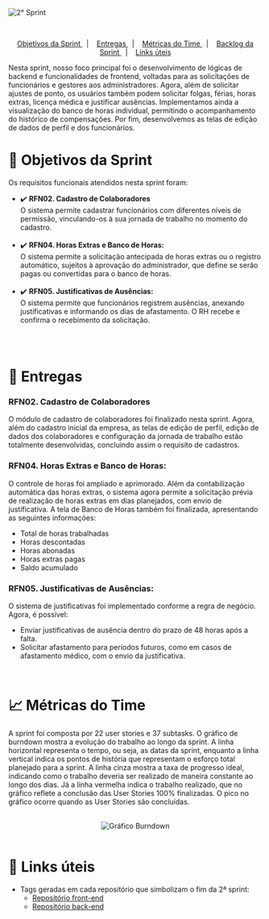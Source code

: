 ![2° Sprint](https://github.com/user-attachments/assets/358d1391-4dcc-4a46-8219-8a2a84d925ae)

<br>

<p align="center">
    <a href="#objetivos"> Objetivos da Sprint </a> &nbsp |&nbsp &nbsp
    <a href="#entregas"> Entregas </a> &nbsp |&nbsp &nbsp
    <a href="#metricas"> Métricas do Time </a>  &nbsp |&nbsp &nbsp  
    <a href="#backlog"> Backlog da Sprint </a>  &nbsp |&nbsp &nbsp  
    <a href="#links"> Links úteis </a>
</p>

Nesta sprint, nosso foco principal foi o desenvolvimento de lógicas de backend e funcionalidades de frontend, voltadas para as solicitações de funcionários e gestores aos administradores. Agora, além de solicitar ajustes de ponto, os usuários também podem solicitar folgas, férias, horas extras, licença médica e justificar ausências. Implementamos ainda a visualização do banco de horas individual, permitindo o acompanhamento do histórico de compensações. Por fim, desenvolvemos as telas de edição de dados de perfil e dos funcionários.

<span id="objetivos">

# 🎯 Objetivos da Sprint
Os requisitos funcionais atendidos nesta sprint foram:

- ✔️ **RFN02. Cadastro de Colaboradores** <br /> O sistema permite cadastrar funcionários com diferentes níveis de permissão, vinculando-os à sua jornada de trabalho no momento do cadastro. <br /> <br /> 
- ✔️ **RFN04. Horas Extras e Banco de Horas:** <br />  O sistema permite a solicitação antecipada de horas extras ou o registro automático, sujeitos à aprovação do administrador, que define se serão pagas ou convertidas para o banco de horas.
 <br /> <br /> 
- ✔️ **RFN05. Justificativas de Ausências:** <br />  O sistema permite que funcionários registrem ausências, anexando justificativas e informando os dias de afastamento. O RH recebe e confirma o recebimento da solicitação.
 <br /> <br /> 

<br> 

<span id="entregas">

# 📲 Entregas

### RFN02. Cadastro de Colaboradores
O módulo de cadastro de colaboradores foi finalizado nesta sprint.
Agora, além do cadastro inicial da empresa, as telas de edição de perfil, edição de dados dos colaboradores e configuração da jornada de trabalho estão totalmente desenvolvidas, concluindo assim o requisito de cadastros.

### RFN04. Horas Extras e Banco de Horas:
O controle de horas foi ampliado e aprimorado.
Além da contabilização automática das horas extras, o sistema agora permite a solicitação prévia de realização de horas extras em dias planejados, com envio de justificativa.
A tela de Banco de Horas também foi finalizada, apresentando as seguintes informações:
- Total de horas trabalhadas
- Horas descontadas
- Horas abonadas
- Horas extras pagas
- Saldo acumulado

### RFN05. Justificativas de Ausências:
O sistema de justificativas foi implementado conforme a regra de negócio.
Agora, é possível:
- Enviar justificativas de ausência dentro do prazo de 48 horas após a falta.
- Solicitar afastamento para períodos futuros, como em casos de afastamento médico, com o envio da justificativa.

<br />

<span id="metricas">

# 📈 Métricas do Time
A sprint foi composta por 22 user stories e 37 subtasks. O gráfico de burndown mostra a evolução do trabalho ao longo da sprint. A linha horizontal representa o tempo, ou seja, as datas da sprint, enquanto a linha vertical indica os pontos de história que representam o esforço total planejado para a sprint. A linha cinza mostra a taxa de progresso ideal, indicando como o trabalho deveria ser realizado de maneira constante ao longo dos dias. Já a linha vermelha indica o trabalho realizado, que no gráfico reflete a conclusão das User Stories 100% finalizadas. O pico no gráfico ocorre quando as User Stories são concluídas.

<br />

<div align="center">
<img src="https://github.com/user-attachments/assets/9f422ddd-e622-474c-9295-66ae4ad78cdd" alt="Gráfico Burndown" />
</div>

<br>

<span id="backlog">

<span id="links">

# 🔗 Links úteis

- Tags geradas em cada repositório que simbolizam o fim da 2ª sprint:
  - [Repositório front-end](https://github.com/SkyFlyTeam/BeeOnTime-frontend/releases/tag/v2.0)
  - [Repositório back-end](https://github.com/SkyFlyTeam/BeeOnTime-backend/releases/tag/v2.0)
<br>


